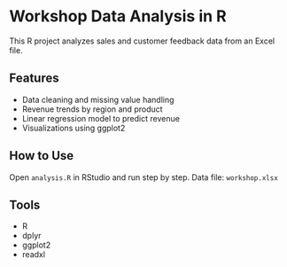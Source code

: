 # Workshop Data Analysis in R

This R project analyzes sales and customer feedback data from an Excel file.

## Features
- Data cleaning and missing value handling
- Revenue trends by region and product
- Linear regression model to predict revenue
- Visualizations using ggplot2

## How to Use
Open `analysis.R` in RStudio and run step by step. Data file: `workshop.xlsx`

## Tools
- R
- dplyr
- ggplot2
- readxl
